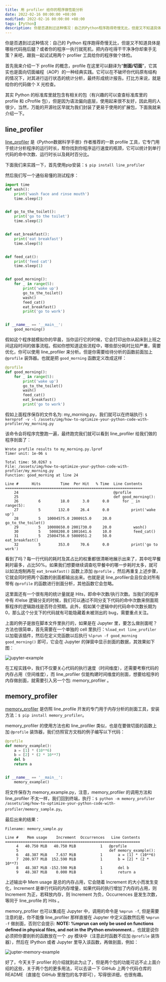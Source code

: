 ```yaml
---
title: 用 profiler 给你的程序做性能分析
date: 2022-02-16 00:00:00 +08:00
modified: 2022-02-16 00:00:00 +08:00
tags: [Python]
description: 你是否遇到过这种情况：自己的Python程序跑得奇慢无比，但是又不知道具体是哪些代码拖后腿？或者你的程序一执行就死机，把内存吃得干干净净你却束手无策？来吧，跟我一起试试用两个profiler工具给你的程序做个体检。
---
```

你是否遇到过这种情况：自己的 Python 程序跑得奇慢无比，但是又不知道具体是哪些代码拖后腿？或者你的程序一执行就死机，把内存吃得干干净净你却束手无策？来吧，跟我一起试试用两个 profiler 工具给你的程序做个体检。

首先我来介绍一下 profile 的概念，profile 在这里可以翻译为“**剖面/切面**”，它其实也是面向切面编程（AOP）的一种经典实践。它可以在不破坏你代码原有结构的情况下，对其进行运行状态的统计分析，最终形成统计报告。打比方来说，就是给你的代码做个 X 光检查。

其实 Python 的标准库里就包含有相关的包（有兴趣的可以查查标准库里的 profile 和 cProfile 包），但是因为语法偏向底层，使用起来很不友好，因此用的人很少，当然，万能的开源社区早就为我们封装了更易于使用的扩展包，下面我就来介绍一下。

## line_profiler
[line_profiler](https://github.com/pyutils/line_profiler) 是《Python数据科学手册》作者推荐的一款 profile 工具，它专门用于统计分析程序的运行时长，帮你找到你程序运行速度的瓶颈，它可以统计到单行代码的命中次数、运行时长以及耗时百分比。

下面我们来实践一下，首先使用pip安装：`$ pip install line_profiler`

然后我们写一个通俗易懂的测试程序：
```python
import time
def wash():
    print('wash face and rinse mouth')
    time.sleep(2)


def go_to_the_toilet():
    print('go to the toilet')
    time.sleep(2)


def eat_breakfast():
    print('eat breakfast')
    time.sleep(5)


def feed_cat():
    print('feed cat')
    time.sleep(1)


def good_morning():
    for _ in range(5):
        print('wake up')
        go_to_the_toilet()
        wash()
        feed_cat()
        eat_breakfast()
        print('go to work')


if __name__ == '__main__':
    good_morning()
```

假如这个程序就模拟你的早晨，当你运行它的时候，它会打印出你从起床到上班之间这段时间的做事流程。假如你想知道这些流程中，哪些部分耗时比较严重，需要优化，你可以使用 line_profiler 来分析。但是你需要给待分析的函数前面加上 `@profile` 装饰器。也就是把 `good_morning` 函数定义改成这样：
```python
@profile
def good_morning():
    for _ in range(5):
        print('wake up')
        go_to_the_toilet()
        wash()
        feed_cat()
        eat_breakfast()
        print('go to work')
```
假如上面程序保存的文件名为: my_morning.py，我们就可以在终端执行: `$ kernprof -v -l /assets/img/how-to-optimize-your-python-code-with-profiler/my_morning.py`

该命令会将程序完整跑一遍，最终跑完我们就可以看到 line_profiler 给我们做的程序剖面了：
```
Wrote profile results to my_morning.py.lprof
Timer unit: 1e-06 s

Total time: 50.0267 s
File: /assets/img/how-to-optimize-your-python-code-with-profiler/my_morning.py
Function: good_morning at line 24

Line #      Hits         Time  Per Hit   % Time  Line Contents
==============================================================
    24                                           @profile
    25                                           def good_morning():
    26         6         18.0      3.0      0.0      for _ in range(5):
    27         5        132.0     26.4      0.0          print('wake up')
    28         5   10004575.0 2000915.0     20.0          go_to_the_toilet()
    29         5   10008650.0 2001730.0     20.0          wash()
    30         5    5008208.0 1001641.6     10.0          feed_cat()
    31         5   25004756.0 5000951.2     50.0          eat_breakfast()
    32         5        353.0     70.6      0.0          print('go to work')
```

看到了吗？每一行代码的耗时及其占比的权重都很清晰地展示出来了，其中吃早餐耗时最多，占比50%。如果我们想要继续调查吃早餐中的哪一步耗时太多，就可以如法炮制再在 `eat_breakfast()` 函数上添加 `@profile` ，然后再重复上述步骤，它就会同时把两个函数的剖面都输出出来。也就是说 line_profiler会且仅会对所有带有 `@profile` 的函数进行剖面分析，其他函数它会忽略。


这里面还有一个很有用的统计量就是 Hits，即命中次数/执行次数。当我们的程序中有 if/else 逻辑分支的时候，我们可以通过不同分支下代码的命中次数来侧面观察程序的逻辑路线是否符合预期。此外，假如某个逻辑中的代码命中次数长期为0，那么这个分支下的代码就有可能隐藏着未被测出的 bug，需要重点关注。

上面的例子是放在脚本文件里执行的，如果是在 Jupyter 里，要怎么做剖面呢？方法也很简单，首先需要在一个单独的 cell 里执行：`%load_ext line_profiler` 以加载该插件，然后在定义完函数以后执行 `%lprun -f good_morning good_morning()` 即可，它会在 Jupyter 的弹窗中显示剖面的数据，其效果如下图：

![jupyter-example](/assets/img/how-to-optimize-your-python-code-with-profiler/jupyter-example.png)

在工程实践中，我们不仅要关心代码的执行速度（时间维度），还需要考察代码的内存占用（空间维度），而 line_profiler 仅能构建时间维度的剖面，想要给程序的内存做剖面，就需要引入另一个包: memory_profiler 。

## memory_profiler
[memory_profiler](https://github.com/pythonprofilers/memory_profiler) 是仿照 line_profile 开发的专门用于内存分析的剖面工具，安装方法：`$ pip install memory_profiler`。

memory_profiler 的使用方法也和 line_profiler 类似，也是在要做切面的函数上加 `@profile` 装饰器，我们仿照官方文档的例子编写以下代码：
```python
@profile
def memory_example():
    a = [1] * (10**6)
    b = [2] * (2 * 10**7)
    del b
    return a


if __name__ == '__main__':
    memory_example()
```
将文件保存为 memory_example.py，注意，memory_profiler 的调用方法和 line_profiler 不太一样，我们回到终端，执行：`$ python -m memory_profiler /assets/img/how-to-optimize-your-python-code-with-profiler/memory_sample.py`。

最后出来的结果：

```
Filename: memory_sample.py

Line #    Mem usage    Increment  Occurrences   Line Contents
=============================================================
     4   40.750 MiB   40.750 MiB           1   @profile
     5                                         def memory_example():
     6   48.387 MiB    7.637 MiB           1       a = [1] * (10**6)
     7  200.977 MiB  152.590 MiB           1       b = [2] * (2 * 10**7)
     8   48.387 MiB -152.590 MiB           1       del b
     9   48.387 MiB    0.000 MiB           1       return a
```

上述输出中 Mem usage 是总的内存占用，它会随着 Increment 的大小而发生变化，Increment 是单行代码的内存增量，如果代码的执行增加了内存的占用，则 Increment 为正，若释放内存，则 Increment 为负，Occurrences 是发生次数，等同于 line_profile 的 Hits 。

memory_profiler 也可以集成在 Jupyter 中，调用的命令是 `%mprun -f`, 但是需要注意的是，你不能像 line_profiler 那样直接在 Jupyter 中定义函数然后用 `%mprun -f` 做剖面，否则它会提示: **NOTE: %mprun can only be used on functions defined in physical files, and not in the IPython environment.**，也就是说你必须把你要剖析的函数放在一个 .py 模块中（注意此时函数不应加 `@profile` 装饰器），然后在 IPython 或者 Jupyter 里导入该函数，再做剖面，例如：

![jupter-memory-example](/assets/img/how-to-optimize-your-python-code-with-profiler/jupyter-memory-example.png)

好了，今天关于 profiler 的介绍就到此为止了，但是两个包的功能可远不止上面介绍的这些，关于两个包的更多用法，可以去读一下 GitHub 上两个代码仓库的 README（直接在 GitHub 里搜包的名字即可），写得很详细，也很有趣。